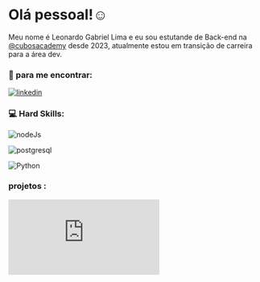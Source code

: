 # Olá pessoal!☺️

Meu nome é Leonardo Gabriel Lima e eu sou estutande de Back-end na [@cubosacademy](https://cubos.academy/) desde 2023, atualmente estou em transição de carreira para a área dev.

### 🎯 para me encontrar:
[![linkedin](https://img.shields.io/badge/LinkedIn-0077B5?style=for-the-badge&logo=linkedin&logoColor=white)](https://www.linkedin.com/in/leonardo-gabriel-547892230/)


### 💻 Hard Skills:

![nodeJs](https://img.shields.io/badge/Node%20js-339933?style=for-the-badge&logo=nodedotjs&logoColor=white)

![postgresql](https://img.shields.io/badge/PostgreSQL-316192?style=for-the-badge&logo=postgresql&logoColor=white)

![Python](https://img.shields.io/badge/Python-FFD43B?style=for-the-badge&logo=python&logoColor=blue)


### projetos :

![roleta de jogadores](https://github.com/leonardogabriel-ls/roleta-de-jogadores/blob/main/README.md)
